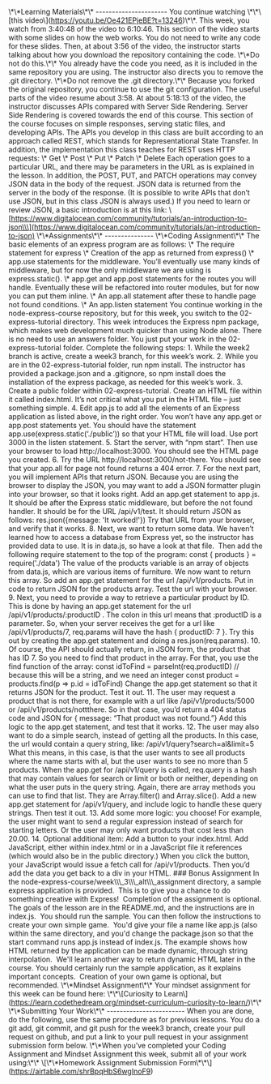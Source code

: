 \\\*\\\*Learning Materials\\\*\\\* ---------------------- You continue watching \\\*\\\*\\\[this video\\\](https://youtu.be/Oe421EPjeBE?t=13246)\\\*\\\*. This week, you watch from 3:40:48 of the video to 6:10:46. This section of the video starts with some slides on how the web works. You do not need to write any code for these slides. Then, at about 3:56 of the video, the instructor starts talking about how you download the repository containing the code. \\\*\\\*Do not do this.\\\*\\\* You already have the code you need, as it is included in the same repository you are using. The instructor also directs you to remove the .git directory. \\\*\\\*Do not remove the .git directory.\\\*\\\* Because you forked the original repository, you continue to use the git configuration. The useful parts of the video resume about 3:58. At about 5:18:13 of the video, the instructor discusses APIs compared with Server Side Rendering. Server Side Rendering is covered towards the end of this course. This section of the course focuses on simple responses, serving static files, and developing APIs. The APIs you develop in this class are built according to an approach called REST, which stands for Representational State Transfer. In addition, the implementation this class teaches for REST uses HTTP requests: \\\* Get \\\* Post \\\* Put \\\* Patch \\\* Delete Each operation goes to a particular URL, and there may be parameters in the URL as is explained in the lesson. In addition, the POST, PUT, and PATCH operations may convey JSON data in the body of the request. JSON data is returned from the server in the body of the response. (It is possible to write APIs that don’t use JSON, but in this class JSON is always used.) If you need to learn or review JSON, a basic introduction is at this link: \\\[https://www.digitalocean.com/community/tutorials/an-introduction-to-json\\\](https://www.digitalocean.com/community/tutorials/an-introduction-to-json) \\\*\\\*Assignments\\\*\\\* --------------- \\\*\\\*Coding Assignment\\\*\\\* The basic elements of an express program are as follows: \\\* The require statement for express \\\* Creation of the app as returned from express() \\\* app.use statements for the middleware. You’ll eventually use many kinds of middleware, but for now the only middleware we are using is express.static(). \\\* app.get and app.post statements for the routes you will handle. Eventually these will be refactored into router modules, but for now you can put them inline. \\\* An app.all statement after these to handle page not found conditions. \\\* An app.listen statement You continue working in the node-express-course repository, but for this week, you switch to the 02-express-tutorial directory. This week introduces the Express npm package, which makes web development much quicker than using Node alone. There is no need to use an answers folder. You just put your work in the 02-express-tutorial folder. Complete the following steps: 1. While the week2 branch is active, create a week3 branch, for this week’s work. 2. While you are in the 02-express-tutorial folder, run npm install. The instructor has provided a package.json and a .gitignore, so npm install does the installation of the express package, as needed for this week’s work. 3. Create a public folder within 02-express-tutorial. Create an HTML file within it called index.html. It’s not critical what you put in the HTML file – just something simple. 4. Edit app.js to add all the elements of an Express application as listed above, in the right order. You won’t have any app.get or app.post statements yet. You should have the statement app.use(express.static(‘./public’)) so that your HTML file will load. Use port 3000 in the listen statement. 5. Start the server, with “npm start”. Then use your browser to load http://localhost:3000. You should see the HTML page you created. 6. Try the URL http://localhost:3000/not-there. You should see that your app.all for page not found returns a 404 error. 7. For the next part, you will implement APIs that return JSON. Because you are using the browser to display the JSON, you may want to add a JSON formatter plugin into your browser, so that it looks right. Add an app.get statement to app.js. It should be after the Express static middleware, but before the not found handler. It should be for the URL /api/v1/test. It should return JSON as follows: res.json({message: 'It worked!'}) Try that URL from your browser, and verify that it works. 8. Next, we want to return some data. We haven’t learned how to access a database from Express yet, so the instructor has provided data to use. It is in data.js, so have a look at that file.  Then add the following require statement to the top of the program: const { products } = require('./data') The value of the products variable is an array of objects from data.js, which are various items of furniture. We now want to return this array. So add an app.get statement for the url /api/v1/products. Put in code to return JSON for the products array. Test the url with your browser. 9. Next, you need to provide a way to retrieve a particular product by ID. This is done by having an app.get statement for the url /api/v1/products/:productID . The colon in this url means that :productID is a parameter. So, when your server receives the get for a url like /api/v1/products/7, req.params will have the hash { productID: 7 }. Try this out by creating the app.get statement and doing a res.json(req.params). 10. Of course, the API should actually return, in JSON form, the product that has ID 7. So you need to find that product in the array. For that, you use the find function of the array: const idToFind = parseInt(req.productID) // because this will be a string, and we need an integer const product = products.find(p => p.id = idToFind) Change the app.get statement so that it returns JSON for the product. Test it out. 11. The user may request a product that is not there, for example with a url like /api/v1/products/5000 or /api/v1/products/nottthere. So in that case, you’d return a 404 status code and JSON for { message: “That product was not found.”} Add this logic to the app.get statement, and test that it works. 12. The user may also want to do a simple search, instead of getting all the products. In this case, the url would contain a query string, like: /api/v1/query?search=al&limit=5 What this means, in this case, is that the user wants to see all products where the name starts with al, but the user wants to see no more than 5 products. When the app.get for /api/v1/query is called, req.query is a hash that may contain values for search or limit or both or neither, depending on what the user puts in the query string. Again, there are array methods you can use to find that list. They are Array.filter() and Array.slice(). Add a new app.get statement for /api/v1/query, and include logic to handle these query strings. Then test it out. 13. Add some more logic: you choose! For example, the user might want to send a regular expression instead of search for starting letters. Or the user may only want products that cost less than 20.00. 14. Optional additional item: Add a button to your index.html. Add JavaScript, either within index.html or in a JavaScript file it references (which would also be in the public directory.) When you click the button, your JavaScript would issue a fetch call for /api/v1/products. Then you’d add the data you get back to a div in your HTML. ### Bonus Assignment In the node-express-course/week\\\\\\\_3\\\\\\\_alt\\\\\\\_assignment directory, a sample express application is provided.  This is to give you a chance to do something creative with Express!  Completion of the assignment is optional.  The goals of the lesson are in the README.md, and the instructions are in index.js.  You should run the sample. You can then follow the instructions to create your own simple game.  You'd give your file a name like app.js (also within the same directory, and you'd change the package.json so that the start command runs app.js instead of index.js. The example shows how HTML returned by the application can be made dynamic, through string interpolation.  We'll learn another way to return dynamic HTML later in the course. You should certainly run the sample application, as it explains important concepts.  Creation of your own game is optional, but recommended. \\\*\\\*Mindset Assignment\\\*\\\* Your mindset assignment for this week can be found here: \\\*\\\*\\\[Curiosity to Learn\\\](https://learn.codethedream.org/mindset-curriculum-curiosity-to-learn/)\\\*\\\* \\\*\\\*Submitting Your Work\\\*\\\* ------------------------ When you are done, do the following, use the same procedure as for previous lessons. You do a git add, git commit, and git push for the week3 branch, create your pull request on github, and put a link to your pull request in your assignment submission form below. \\\*\\\*When you’ve completed your Coding Assignment and Mindset Assignment this week, submit all of your work using:\\\*\\\* \\\[\\\*\\\*Homework Assignment Submission Form\\\*\\\*\\\](https://airtable.com/shrBpqHbS6wgInoF9)